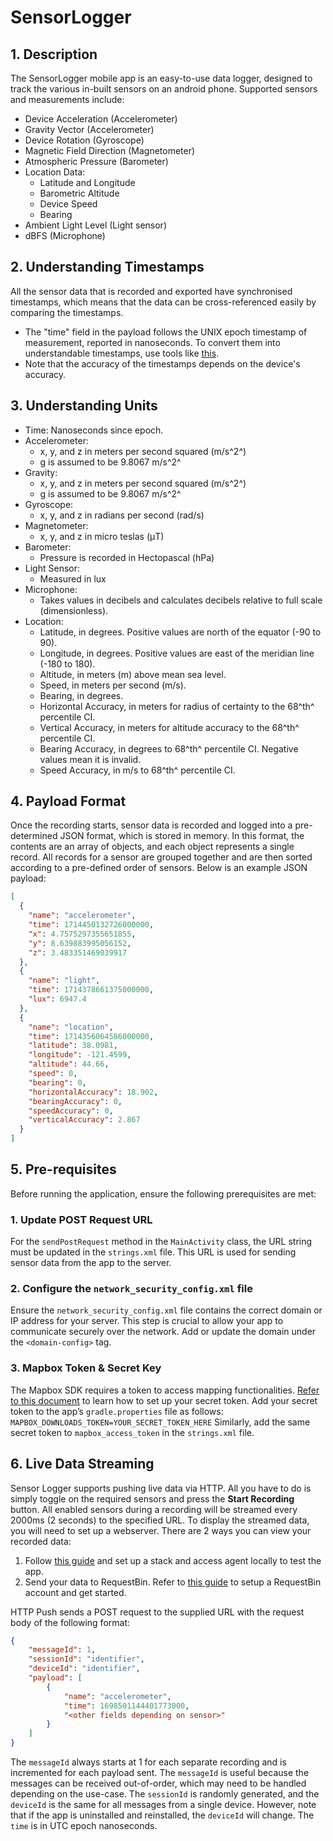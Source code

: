 # **SensorLogger**

## **1.  Description**

The SensorLogger mobile app is an easy-to-use data logger, designed to track the various in-built sensors on an android phone. Supported sensors and measurements include:

* Device Acceleration (Accelerometer)
* Gravity Vector (Accelerometer)
* Device Rotation (Gyroscope)
* Magnetic Field Direction (Magnetometer)
* Atmospheric Pressure (Barometer)
* Location Data:
  * Latitude and Longitude 
  * Barometric Altitude 
  * Device Speed 
  * Bearing
* Ambient Light Level (Light sensor)
* dBFS (Microphone)


## **2. Understanding Timestamps**

All the sensor data that is recorded and exported have synchronised timestamps, which means that the data can be cross-referenced easily by comparing the timestamps.

* The "time" field in the payload follows the UNIX epoch timestamp of measurement, reported in nanoseconds. To convert them into 
understandable timestamps, use tools like [this](https://www.epochconverter.com/).
* Note that the accuracy of the timestamps depends on the device's accuracy.


## **3. Understanding Units**

* Time: Nanoseconds since epoch.
* Accelerometer:
  * x, y, and z in meters per second squared (m/s^2^)
  * g is assumed to be 9.8067 m/s^2^
* Gravity:
  * x, y, and z in meters per second squared (m/s^2^)
  * g is assumed to be 9.8067 m/s^2^
* Gyroscope:
  * x, y, and z in radians per second (rad/s)
* Magnetometer:
  * x, y, and z in micro teslas (μT)
* Barometer:
  * Pressure is recorded in Hectopascal (hPa)
* Light Sensor:
  * Measured in lux
* Microphone:
  * Takes values in decibels and calculates decibels relative to full scale (dimensionless).
* Location:
  * Latitude, in degrees. Positive values are north of the equator (-90 to 90). 
  * Longitude, in degrees. Positive values are east of the meridian line (-180 to 180). 
  * Altitude, in meters (m) above mean sea level. 
  * Speed, in meters per second (m/s). 
  * Bearing, in degrees. 
  * Horizontal Accuracy, in meters for radius of certainty to the 68^th^ percentile CI. 
  * Vertical Accuracy, in meters for altitude accuracy to the 68^th^ percentile CI. 
  * Bearing Accuracy, in degrees to 68^th^ percentile CI. Negative values mean it is invalid. 
  * Speed Accuracy, in m/s to 68^th^ percentile CI.


## **4. Payload Format**

Once the recording starts, sensor data is recorded and logged into a pre-determined JSON format, which is stored in memory. In this format, the contents are an array of objects, and each object 
represents a single record. All records for a sensor are grouped together and are then sorted according to a pre-defined order of sensors. Below is an example JSON payload:

```json
[
  {
    "name": "accelerometer",
    "time": 1714450132726000000,
    "x": 4.7575297355651855,
    "y": 8.639883995056152,
    "z": 3.483351469039917
  },
  {
    "name": "light",
    "time": 1714378661375000000,
    "lux": 6947.4
  },
  {
    "name": "location",
    "time": 1714356064586000000,
    "latitude": 38.0981,
    "longitude": -121.4599,
    "altitude": 44.66,
    "speed": 0,
    "bearing": 0,
    "horizontalAccuracy": 18.902,
    "bearingAccuracy": 0,
    "speedAccuracy": 0,
    "verticalAccuracy": 2.867
  }
] 
```


## **5. Pre-requisites**
Before running the application, ensure the following prerequisites are met:

### 1. Update POST Request URL
For the `sendPostRequest` method in the `MainActivity` class, the URL string must be updated in the `strings.xml` file. This URL is used for sending sensor data from the app to the server.

### 2. Configure the `network_security_config.xml` file
Ensure the `network_security_config.xml` file contains the correct domain or IP address for your server. This step is crucial to allow your app to communicate securely over the network. Add or update the domain under the `<domain-config>` tag.

### 3. Mapbox Token & Secret Key
The Mapbox SDK requires a token to access mapping functionalities. [Refer to this document](https://docs.mapbox.com/android/maps/guides/install/#configure-your-secret-token) to learn how to set up your secret token. 
Add your secret token to the app’s `gradle.properties` file as follows:
```MAPBOX_DOWNLOADS_TOKEN=YOUR_SECRET_TOKEN_HERE```
Similarly, add the same secret token to `mapbox_access_token` in the `strings.xml` file.



## **6. Live Data Streaming**

Sensor Logger supports pushing live data via HTTP. All you have to do is simply toggle on the required sensors and press the **Start Recording** button. All enabled sensors during a recording will be streamed every 2000ms (2 seconds) to the specified URL. 
To display the streamed data, you will need to set up a webserver. There are 2 ways you can view your recorded data:

1. Follow [this guide](https://github.com/cambridge-cares/TheWorldAvatar/tree/main/Agents/SensorLoggerMobileAppAgent) and set up a stack and access agent locally to test the app.
2. Send your data to RequestBin. Refer to [this guide](https://requestbin.com/docs/#create-an-endpoint) to setup a RequestBin account and get started.

HTTP Push sends a POST request to the supplied URL with the request body of the following format:

```json
{
    "messageId": 1,
    "sessionId": "identifier",
    "deviceId": "identifier",
    "payload": [
        {
            "name": "accelerometer",
            "time": 1698501144401773000,
            "<other fields depending on sensor>"
        }
    ]
} 
```
The `messageId` always starts at 1 for each separate recording and is incremented for each payload sent. The `messageId` is useful because the messages can be received out-of-order, which may need to be handled depending on the use-case. 
The `sessionId` is randomly generated, and the `deviceId` is the same for all messages from a single device. However, note that if the app is uninstalled and reinstalled, the `deviceId` will change. The `time` is in UTC epoch nanoseconds.

